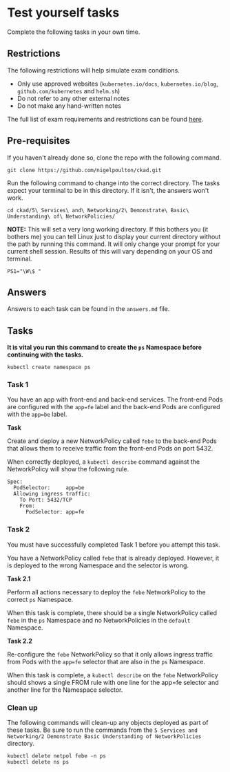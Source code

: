 # Test yourself tasks

Complete the following tasks in your own time.

## Restrictions

The following restrictions will help simulate exam conditions.

- Only use approved websites (`kubernetes.io/docs`, `kubernetes.io/blog`, `github.com/kubernetes` and `helm.sh`)
- Do not refer to any other external notes
- Do not make any hand-written notes

The full list of exam requirements and restrictions can be found [here](https://docs.linuxfoundation.org/tc-docs/certification/lf-candidate-handbook/exam-rules-and-policies).

## Pre-requisites

If you haven't already done so, clone the repo with the following command.

```
git clone https://github.com/nigelpoulton/ckad.git
```

Run the following command to change into the correct directory. The tasks expect your terminal to be in this directory. If it isn't, the answers won't work.

```
cd ckad/5\ Services\ and\ Networking/2\ Demonstrate\ Basic\ Understanding\ of\ NetworkPolicies/
```

**NOTE:** This will set a very long working directory. If this bothers you (it bothers me) you can tell Linux just to display your current directory without the path by running this command. It will only change your prompt for your current shell session. Results of this will vary depending on your OS and terminal.

```
PS1="\W\$ "
```

## Answers

Answers to each task can be found in the `answers.md` file.

## Tasks

**It is vital you run this command to create the `ps` Namespace before continuing with the tasks.** 

```
kubectl create namespace ps
```

### Task 1

You have an app with front-end and back-end services. The front-end Pods are configured with the `app=fe` label and the back-end Pods are configured with the `app=be` label.

**Task**

Create and deploy a new NetworkPolicy called `febe` to the back-end Pods that allows them to receive traffic from the front-end Pods on port 5432.

When correctly deployed, a `kubectl describe` command against the NetworkPolicy will show the following rule.

```
Spec:
  PodSelector:     app=be
  Allowing ingress traffic:
    To Port: 5432/TCP
    From:
      PodSelector: app=fe
```

### Task 2

You must have successfully completed Task 1 before you attempt this task.

You have a NetworkPolicy called `febe` that is already deployed. However, it is deployed to the wrong Namespace and the selector is wrong.

**Task 2.1**

Perform all actions necessary to deploy the `febe` NetworkPolicy to the correct `ps` Namespace.

When this task is complete, there should be a single NetworkPolicy called `febe` in the `ps` Namespace and no NetworkPolicies in the `default` Namespace.

**Task 2.2**

Re-configure the `febe` NetworkPolicy so that it only allows ingress traffic from Pods with the `app=fe` selector that are also in the `ps` Namespace.

When this task is complete, a `kubectl describe` on the `febe` NetworkPolicy should shows a single FROM rule with one line for the app=fe selector and another line for the Namespace selector.


### Clean up

The following commands will clean-up any objects deployed as part of these tasks. Be sure to run the commands from the `5 Services and Networking/2 Demonstrate Basic Understanding of NetworkPolicies` directory.

```
kubectl delete netpol febe -n ps
kubectl delete ns ps
```